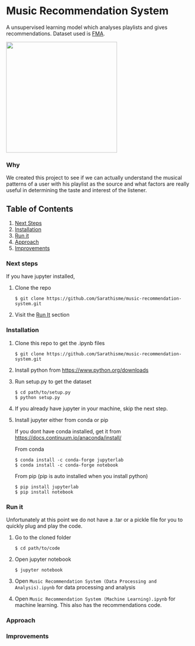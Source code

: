 # Music Recommendation System
A unsupervised learning model which analyses playlists and gives recommendations. Dataset used is <a href="https://github.com/mdeff/fma#data">FMA</a>.


<img width="300px" src="https://media.giphy.com/media/tqfS3mgQU28ko/giphy.gif" />

### Why
We created this project to see if we can actually understand the musical patterns of a user with his playlist as the source and what factors are really useful in determining the taste and interest of the listener.

## Table of Contents
1. [Next Steps](https://github.com/Sarathisme/music-recommendation-system/blob/readme-changes/README.md#next-steps)
2. [Installation](https://github.com/Sarathisme/music-recommendation-system/blob/readme-changes/README.md#installation)
3. [Run it](https://github.com/Sarathisme/music-recommendation-system/blob/readme-changes/README.md#run-it)
4. [Approach](https://github.com/Sarathisme/music-recommendation-system/blob/readme-changes/README.md#approach)
5. [Improvements](https://github.com/Sarathisme/music-recommendation-system/blob/readme-changes/README.md#improvements)

### Next steps
If you have jupyter installed, 

1. Clone the repo 
   ```shell
   $ git clone https://github.com/Sarathisme/music-recommendation-system.git
   ````
2. Visit the [Run It](https://github.com/Sarathisme/music-recommendation-system/blob/readme-changes/README.md#run-it) section

### Installation
1. Clone this repo to get the .ipynb files
   ```shell
   $ git clone https://github.com/Sarathisme/music-recommendation-system.git
   ```
2. Install python from <a href="https://www.python.org/downloads/"/>https://www.python.org/downloads</a>

3. Run setup.py to get the dataset
   ```shell 
   $ cd path/to/setup.py
   $ python setup.py
   ```

3. If you already have jupyter in your machine, skip the next step.

4. Install jupyter either from conda or pip
    
   If you dont have conda installed, get it from <a href="https://docs.continuum.io/anaconda/install/">https://docs.continuum.io/anaconda/install/</a>
   
   From conda  
    ```shell 
    $ conda install -c conda-forge jupyterlab
    $ conda install -c conda-forge notebook
    ```
    From pip (pip is auto installed when you install python)
    ```shell 
    $ pip install jupyterlab
    $ pip install notebook
    ```

### Run it
Unfortunately at this point we do not have a .tar or a pickle file for you to quickly plug and play the code.

1. Go to the cloned folder

   ```shell
   $ cd path/to/code
   ```
2. Open jupyter notebook

   ```shell
   $ jupyter notebook
   ```
 
3. Open `Music Recommendation System (Data Processing and Analysis).ipynb` for data processing and analysis
4. Open `Music Recommendation System (Machine Learning).ipynb` for machine learning. This also has the recommendations code.

### Approach

### Improvements
